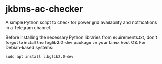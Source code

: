 # jkbms-ac-checker

A simple Python script to check for power grid availability and notifications in a Telegram channel.

Before installing the necessary Python libraries from equirements.txt, don't forget to install the libglib2.0-dev package on your Linux host OS. For Debian-based systems:

```sudo apt install libglib2.0-dev```